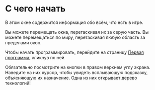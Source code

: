 # С чего начать
В этом окне содержится информация обо всём, что есть в игре.

Вы можете перемещать окна, перетаскивая их за серую часть.
Вы можете перемещаться по миру, перетаскивая любую область за пределами окон.

Чтобы начать программировать, перейдите на страницу [Первая программа](docs/first_program.md), кликнув по ней.

Обязательно посмотрите на кнопки в правом верхнем углу экрана. Наведите на них курсор, чтобы увидеть всплывающую подсказку, объясняющую их назначение. Одна из них открывает дерево технологий!